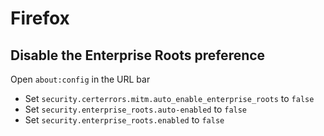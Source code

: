 # Firefox

## Disable the Enterprise Roots preference

Open `about:config` in the URL bar

- Set `security.certerrors.mitm.auto_enable_enterprise_roots` to `false`
- Set `security.enterprise_roots.auto-enabled` to `false`
- Set `security.enterprise_roots.enabled` to `false`
